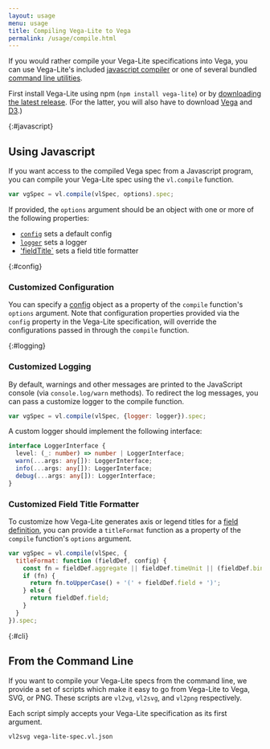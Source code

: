 ```yaml
---
layout: usage
menu: usage
title: Compiling Vega-Lite to Vega
permalink: /usage/compile.html
---
```


If you would rather compile your Vega-Lite specifications into Vega, you can use Vega-Lite's included [javascript compiler](#javascript) or one of several bundled [command line utilities](#cli).

First install Vega-Lite using npm (`npm install vega-lite`) or by [downloading the latest release](https://github.com/vega/vega-lite/releases/latest).
(For the latter, you will also have to download [Vega](https://github.com/vega/vega/releases/latest) and [D3](http://d3js.org).)


{:#javascript}
## Using Javascript

If you want access to the compiled Vega spec from a Javascript program, you can compile your Vega-Lite spec using the `vl.compile` function.

```js
var vgSpec = vl.compile(vlSpec, options).spec;
```

If provided, the `options` argument should be an object with one or more of the following properties:

- [`config`](#config) sets a default config
- [`logger`](#logging) sets a logger
- ['fieldTitle`](#field-title) sets a field title formatter

{:#config}
### Customized Configuration

You can specify a [config]({{site.baseurl}}/docs/config.html) object as a property of the `compile` function's `options` argument. Note that configuration properties provided via the `config` property in the Vega-Lite specification, will override the configurations passed in through the `compile` function.

{:#logging}
### Customized Logging

By default, warnings and other messages are printed to the JavaScript console (via `console.log/warn` methods). To redirect the log messages, you can pass a customize logger to the compile function.

```js
var vgSpec = vl.compile(vlSpec, {logger: logger}).spec;
```

A custom logger should implement the following interface:

```typescript
interface LoggerInterface {
  level: (_: number) => number | LoggerInterface;
  warn(...args: any[]): LoggerInterface;
  info(...args: any[]): LoggerInterface;
  debug(...args: any[]): LoggerInterface;
}
```

### Customized Field Title Formatter

To customize how Vega-Lite generates axis or legend titles for a [field definition](encoding.html#field-def), you can provide a `titleFormat` function as a property of the `compile` function's `options` argument.

```js
var vgSpec = vl.compile(vlSpec, {
  titleFormat: function (fieldDef, config) {
    const fn = fieldDef.aggregate || fieldDef.timeUnit || (fieldDef.bin && 'bin');
    if (fn) {
      return fn.toUpperCase() + '(' + fieldDef.field + ')';
    } else {
      return fieldDef.field;
    }
  }
}).spec;
```

{:#cli}
## From the Command Line
If you want to compile your Vega-Lite specs from the command line, we provide a set of scripts which make it easy to go from Vega-Lite to Vega, SVG, or PNG. These scripts are `vl2vg`, `vl2svg`, and `vl2png` respectively.

Each script simply accepts your Vega-Lite specification as its first argument.

`vl2svg vega-lite-spec.vl.json`
